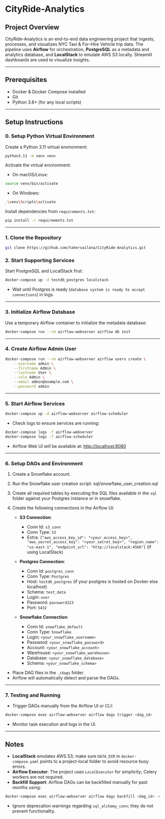 # CityRide-Analytics

## Project Overview
CityRide-Analytics is an end-to-end data engineering project that ingests, processes, and visualizes NYC Taxi & For-Hire Vehicle trip data. The pipeline uses **Airflow** for orchestration, **PostgreSQL** as a metadata and analytics database, and **LocalStack** to emulate AWS S3 locally. Streamlit dashboards are used to visualize insights.

---

## Prerequisites
- Docker & Docker Compose installed
- Git
- Python 3.8+ (for any local scripts)

---

## Setup Instructions

### 0. Setup Python Virtual Environment
Create a Python 3.11 virtual environment:

```bash
python3.11 -m venv venv
```

Activate the virtual environment:

- On macOS/Linux:

```bash
source venv/bin/activate
```

- On Windows:

```bash
.\venv\Scripts\activate
```

Install dependencies from `requirements.txt`:

```bash
pip install -r requirements.txt
```

---

### 1. Clone the Repository
```bash
git clone https://github.com/tahersailana/CityRide-Analytics.git
```

### 2. Start Supporting Services
Start PostgreSQL and LocalStack first:

```bash
docker-compose up -d testdb_postgres localstack
```

- Wait until Postgres is ready (`database system is ready to accept connections`) in logs.

---

### 3. Initialize Airflow Database
Use a temporary Airflow container to initialize the metadata database:

```bash
docker-compose run --rm airflow-webserver airflow db init
```

---

### 4. Create Airflow Admin User
```bash
docker-compose run --rm airflow-webserver airflow users create \
    --username admin \
    --firstname Admin \
    --lastname User \
    --role Admin \
    --email admin@example.com \
    --password admin
```

---

### 5. Start Airflow Services
```bash
docker-compose up -d airflow-webserver airflow-scheduler
```

- Check logs to ensure services are running:

```bash
docker-compose logs -f airflow-webserver
docker-compose logs -f airflow-scheduler
```

- Airflow Web UI will be available at: [http://localhost:8080](http://localhost:8080)

---

### 6. Setup DAGs and Environment

1. Create a Snowflake account.

2. Run the Snowflake user creation script:
    sql/snowflake_user_creation.sql

3. Create all required tables by executing the SQL files available in the `sql` folder against your Postgres instance or in snowflake.

4. Create the following connections in the Airflow UI:

   - **S3 Connection**:
     - Conn Id: `s3_conn`
     - Conn Type: `S3`
     - Extra: `{"aws_access_key_id": "<your_access_key>", "aws_secret_access_key": "<your_secret_key>", "region_name": "us-east-1", "endpoint_url": "http://localstack:4566"}` (if using LocalStack)

   - **Postgres Connection**:
     - Conn Id: `postgres_conn`
     - Conn Type: `Postgres`
     - Host: `testdb_postgres` (if your postgres is hosted on Docker else localhost)
     - Schema: `test_data`
     - Login: `user`
     - Password: `password123`
     - Port: `5432`

   - **Snowflake Connection**:
     - Conn Id: `snowflake_default`
     - Conn Type: `Snowflake`
     - Login: `<your_snowflake_username>`
     - Password: `<your_snowflake_password>`
     - Account: `<your_snowflake_account>`
     - Warehouse: `<your_snowflake_warehouse>`
     - Database: `<your_snowflake_database>`
     - Schema: `<your_snowflake_schema>`

- Place DAG files in the `./dags` folder.
- Airflow will automatically detect and parse the DAGs.

---

### 7. Testing and Running
- Trigger DAGs manually from the Airflow UI or CLI:

```bash
docker-compose exec airflow-webserver airflow dags trigger <dag_id>
```

- Monitor task execution and logs in the UI.

---

## Notes
- **LocalStack** emulates AWS S3; make sure `DATA_DIR` in `docker-compose.yaml` points to a project-local folder to avoid resource busy errors.
- **Airflow Executor**: The project uses `LocalExecutor` for simplicity; Celery workers are not required.
- **Backfill Support**: Airflow DAGs can be backfilled manually for past months using:

```bash
docker-compose exec airflow-webserver airflow dags backfill <dag_id> -s <start_date> -e <end_date>
```

- Ignore deprecation warnings regarding `sql_alchemy_conn`; they do not prevent functionality.
